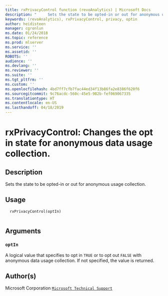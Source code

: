 ```yaml
---
title: rxPrivacyControl function (revoAnalytics) | Microsoft Docs
description: "     Sets the state to be opted-in or out for anonymous usage collection. "
keywords: (revoAnalytics), rxPrivacyControl, privacy, optin
author: heidisteen
manager: cgronlun
ms.date: 01/24/2018
ms.topic: reference
ms.prod: mlserver
ms.service: ''
ms.assetid: ''
ROBOTS: ''
audience: ''
ms.devlang: ''
ms.reviewer: ''
ms.suite: ''
ms.tgt_pltfrm: ''
ms.custom: ''
ms.openlocfilehash: 4bd7ff7cfb7fac44ed34f13b86fa2e8386f620f6
ms.sourcegitcommit: 9c76acdc-560c-45e5-982b-fef069067335
ms.translationtype: HT
ms.contentlocale: en-US
ms.lasthandoff: 04/18/2019
---
```

 # <a name="rxprivacycontrol-changes-the-opt-in-state-for-anonymous-data-usage-collection"></a>rxPrivacyControl: Changes the opt in state for anonymous data usage collection. 
 ## <a name="description"></a>Description
 
Sets the state to be opted-in or out for anonymous usage collection.
 
 
 ## <a name="usage"></a>Usage

```   
  rxPrivacyControl(optIn)
 
```
 
 ## <a name="arguments"></a>Arguments

   
    
 ### `optIn`
 A logical value that specifies to opt in `TRUE` or to opt out `FALSE` with anonymous data usage collection. If not specified, the value is returned. 
  
 
 
 ## <a name="authors"></a>Author(s)
 Microsoft Corporation [`Microsoft Technical Support`](https://go.microsoft.com/fwlink/?LinkID=698556&clcid=0x409)
 
 
 
 

